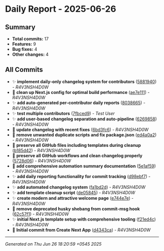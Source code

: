 # Daily Report - 2025-06-26

## Summary

- **Total commits:** 17
- **Features:** 9
- **Bug fixes:** 4
- **Other changes:** 4

## All Commits

- ✨ **implement daily-only changelog system for contributors** ([5881940](../../commit/5881940)) - _R4V3NSH4D0W_
- 🐛 **clean up Next.js config for optimal build performance** ([ae7e111](../../commit/ae7e111)) - _R4V3NSH4D0W_
- ✨ **add auto-generated per-contributor daily reports** ([8038665](../../commit/8038665)) - _R4V3NSH4D0W_
- ✨ **test multiple contributors** ([7fbced9](../../commit/7fbced9)) - _Test User_
- ✨ **add user-based changelog separation and auto-pipeline** ([6269858](../../commit/6269858)) - _R4V3NSH4D0W_
- 🔧 **update changelog with recent fixes** ([6bd3fc6](../../commit/6bd3fc6)) - _R4V3NSH4D0W_
- 🔧 **remove unwanted duplicate scripts and fix package.json** ([ed4a0a2](../../commit/ed4a0a2)) - _R4V3NSH4D0W_
- 🐛 **preserve all GitHub files including templates during cleanup** ([b185d42](../../commit/b185d42)) - _R4V3NSH4D0W_
- 🐛 **preserve all GitHub workflows and clean changelog properly** ([5728d06](../../commit/5728d06)) - _R4V3NSH4D0W_
- 🔧 **add comprehensive automation summary documentation** ([5e1af59](../../commit/5e1af59)) - _R4V3NSH4D0W_
- ✨ **add daily reporting functionality for commit tracking** ([d98ebf7](../../commit/d98ebf7)) - _R4V3NSH4D0W_
- ✨ **add automated changelog system** ([fa1bd2d](../../commit/fa1bd2d)) - _R4V3NSH4D0W_
- ✨ **add template cleanup script** ([de05845](../../commit/de05845)) - _R4V3NSH4D0W_
- ✨ **create modern and attractive welcome page** ([e744e7e](../../commit/e744e7e)) - _R4V3NSH4D0W_
- 🐛 **remove deprecated husky shebang from commit-msg hook** ([62c57f1](../../commit/62c57f1)) - _R4V3NSH4D0W_
- ✨ **initial Next.js template setup with comprehensive tooling** ([f21ed4c](../../commit/f21ed4c)) - _R4V3NSH4D0W_
- 🔧 **Initial commit from Create Next App** ([d4343ca](../../commit/d4343ca)) - _R4V3NSH4D0W_

---

_Generated on Thu Jun 26 18:20:59 +0545 2025_
